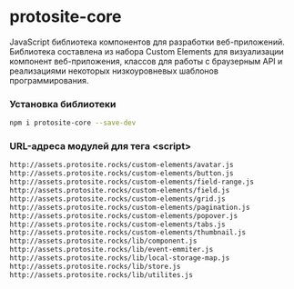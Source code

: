 # protosite-core

JavaScript библиотека компонентов для разработки веб-приложений.<br>
Библиотека составлена из набора Custom Elements для визуализации компонент веб-приложения, классов для работы с браузерным API и реализациями некоторых низкоуровневых шаблонов программирования.


### Установка библиотеки

```bash
npm i protosite-core --save-dev
```


### URL-адреса модулей для тега \<script\>

```bash
http://assets.protosite.rocks/custom-elements/avatar.js
http://assets.protosite.rocks/custom-elements/button.js
http://assets.protosite.rocks/custom-elements/field-range.js
http://assets.protosite.rocks/custom-elements/field.js
http://assets.protosite.rocks/custom-elements/grid.js
http://assets.protosite.rocks/custom-elements/pagination.js
http://assets.protosite.rocks/custom-elements/popover.js
http://assets.protosite.rocks/custom-elements/tabs.js
http://assets.protosite.rocks/custom-elements/thumbnail.js
http://assets.protosite.rocks/lib/component.js
http://assets.protosite.rocks/lib/event-emmiter.js
http://assets.protosite.rocks/lib/local-storage-map.js
http://assets.protosite.rocks/lib/store.js
http://assets.protosite.rocks/lib/utilites.js
```
